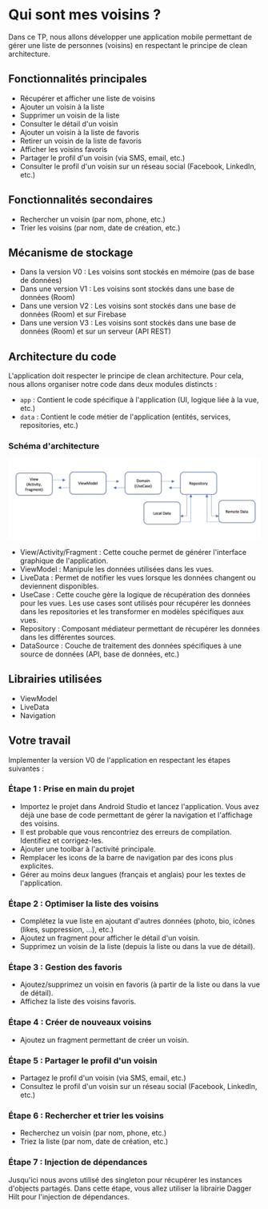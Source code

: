 
# Qui sont mes voisins ?

Dans ce TP, nous allons développer une application mobile permettant de gérer une liste de
personnes (voisins) en respectant le principe de clean architecture.

## Fonctionnalités principales

- Récupérer et afficher une liste de voisins
- Ajouter un voisin à la liste
- Supprimer un voisin de la liste
- Consulter le détail d'un voisin
- Ajouter un voisin à la liste de favoris
- Retirer un voisin de la liste de favoris
- Afficher les voisins favoris
- Partager le profil d'un voisin (via SMS, email, etc.)
- Consulter le profil d'un voisin sur un réseau social (Facebook, LinkedIn, etc.)

## Fonctionnalités secondaires

- Rechercher un voisin (par nom, phone, etc.)
- Trier les voisins (par nom, date de création, etc.)

## Mécanisme de stockage

- Dans la version V0 : Les voisins sont stockés en mémoire (pas de base de données)
- Dans une version V1 : Les voisins sont stockés dans une base de données (Room)
- Dans une version V2 : Les voisins sont stockés dans une base de données (Room) et sur Firebase
- Dans une version V3 : Les voisins sont stockés dans une base de données (Room) et sur un serveur (API REST)

## Architecture du code

L'application doit respecter le principe de clean architecture. Pour cela, nous allons organiser
notre code dans deux modules distincts :

- `app` : Contient le code spécifique à l'application (UI, logique liée à la vue, etc.)
- `data` : Contient le code métier de l'application (entités, services, repositories, etc.)

### Schéma d'architecture

![Clean Architecture](architecture.webp)

- View/Activity/Fragment : Cette couche permet de générer l'interface graphique de l'application.
- ViewModel : Manipule les données utilisées dans les vues.
- LiveData : Permet de notifier les vues lorsque les données changent ou deviennent disponibles.
- UseCase : Cette couche gère la logique de récupération des données pour les vues. Les
  use cases sont utilisés pour récupérer les données dans les repositories et les transformer en
  modèles spécifiques aux vues.
- Repository : Composant médiateur permettant de récupérer les données dans les différentes sources.
- DataSource : Couche de traitement des données spécifiques à une source de données (API, base de
  données, etc.)

## Librairies utilisées
- ViewModel
- LiveData
- Navigation

## Votre travail
Implementer la version V0 de l'application en respectant les étapes suivantes :

### Étape 1 : Prise en main du projet

- Importez le projet dans Android Studio et lancez l'application. Vous avez déjà une base de code
  permettant de gérer la navigation et l'affichage des voisins.
- Il est probable que vous rencontriez des erreurs de compilation. Identifiez et corrigez-les.
- Ajouter une toolbar à l'activité principale.
- Remplacer les icons de la barre de navigation par des icons plus explicites. 
- Gérer au moins deux langues (français et anglais) pour les textes de l'application.

### Étape 2 : Optimiser la liste des voisins

- Complétez la vue liste en ajoutant d'autres données (photo, bio, icônes (likes, suppression, ...), etc.)
- Ajoutez un fragment pour afficher le détail d'un voisin.
- Supprimez un voisin de la liste (depuis la liste ou dans la vue de détail).

### Étape 3 : Gestion des favoris

- Ajoutez/supprimez un voisin en favoris (à partir de la liste ou dans la vue de détail).
- Affichez la liste des voisins favoris.

### Étape 4 : Créer de nouveaux voisins

- Ajoutez un fragment permettant de créer un voisin.

### Étape 5 : Partager le profil d'un voisin

- Partagez le profil d'un voisin (via SMS, email, etc.)
- Consultez le profil d'un voisin sur un réseau social (Facebook, LinkedIn, etc.)

### Étape 6 : Rechercher et trier les voisins

- Recherchez un voisin (par nom, phone, etc.)
- Triez la liste (par nom, date de création, etc.)

### Étape 7 : Injection de dépendances
Jusqu'ici nous avons utilisé des singleton pour récupérer les instances d'objects partagés. 
Dans cette étape, vous allez utiliser la librairie Dagger Hilt pour l'injection de dépendances.